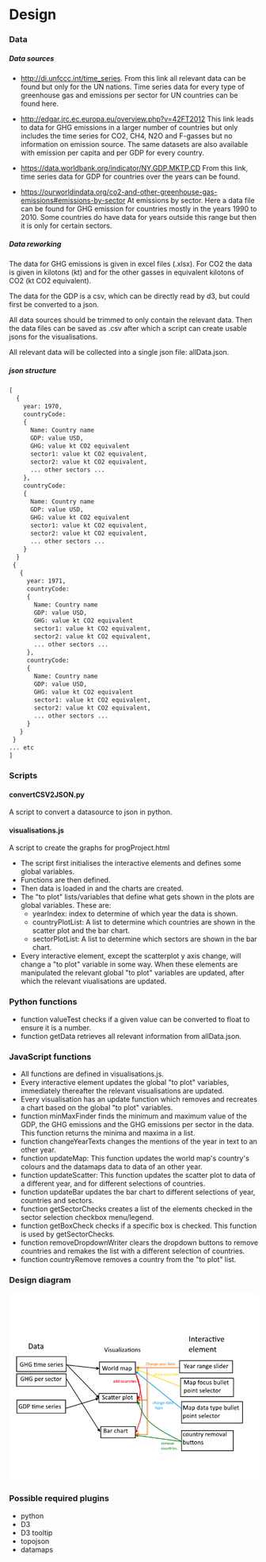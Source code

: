 # Design  

### Data
##### Data sources
- http://di.unfccc.int/time_series.
From this link all relevant data can be found but only for the UN nations.
Time series data for every type of greenhouse gas and emissions per sector
for UN countries can be found here.

- http://edgar.jrc.ec.europa.eu/overview.php?v=42FT2012
This link leads to data for GHG emissions in a larger number of countries but
only includes the time series for CO2, CH4, N2O and F-gasses but no information
on emission source. The same datasets are also available with emission per
capita and per GDP for every country.

- https://data.worldbank.org/indicator/NY.GDP.MKTP.CD
From this link, time series data for GDP for countries over the years can be
found.

- https://ourworldindata.org/co2-and-other-greenhouse-gas-emissions#emissions-by-sector
At emissions by sector. Here a data file can be found for GHG emission for
countries mostly in the years 1990 to 2010. Some countries do have data for
years outside this range but then it is only for certain sectors.

##### Data reworking
The data for GHG emissions is given in excel files (.xlsx).
For CO2 the data is given in kilotons (kt) and for the other gasses
in equivalent kilotons of CO2 (kt CO2 equivalent).

The data for the GDP is a csv, which can be directly read by d3, but could first
be converted to a json.

All data sources should be trimmed to only contain the relevant data. Then the
data files can be saved as .csv after which a script can create usable jsons for
the visualisations.

All relevant data will be collected into a single json file: allData.json.

##### json structure
```
[
  {
    year: 1970,
    countryCode:  
    {
      Name: Country name
      GDP: value USD,
      GHG: value kt CO2 equivalent
      sector1: value kt CO2 equivalent,
      sector2: value kt CO2 equivalent,
      ... other sectors ...
    },
    countryCode:
    {
      Name: Country name
      GDP: value USD,
      GHG: value kt CO2 equivalent
      sector1: value kt CO2 equivalent,
      sector2: value kt CO2 equivalent,
      ... other sectors ...
    }
  }
 {
   {
     year: 1971,
     countryCode:  
     {
       Name: Country name
       GDP: value USD,
       GHG: value kt CO2 equivalent
       sector1: value kt CO2 equivalent,
       sector2: value kt CO2 equivalent,
       ... other sectors ...
     },
     countryCode:
     {
       Name: Country name
       GDP: value USD,
       GHG: value kt CO2 equivalent
       sector1: value kt CO2 equivalent,
       sector2: value kt CO2 equivalent,
       ... other sectors ...
     }
   }
 }
... etc
]
```

### Scripts
#### convertCSV2JSON.py
A script to convert a datasource to json in python.

#### visualisations.js
A script to create the graphs for progProject.html
- The script first initialises the interactive elements and defines some
global variables.
- Functions are then defined.
- Then data is loaded in and the charts are created.
- The "to plot" lists/variables that define what gets shown in the plots are
global variables. These are:
  - yearIndex: index to determine of which year the data is shown.
  - countryPlotList: A list to determine which countries are shown in the
  scatter plot and the bar chart.
  - sectorPlotList: A list to determine which sectors are shown in the bar
  chart.
- Every interactive element, except the scatterplot y axis change, will change a
 "to plot" variable in some way. When these elements are manipulated the
relevant global "to plot" variables are updated, after which the relevant
viualisations are updated.

### Python functions
- function valueTest checks if a given value can be converted to float to ensure
it is a number.
- function getData retrieves all relevant information from allData.json.

### JavaScript functions
- All functions are defined in visualisations.js.
- Every interactive element updates the global "to plot" variables, immediately
thereafter the relevant visualisations are updated.
- Every visualisation has an update function which removes and recreates a chart
based on the global "to plot" variables.
- function minMaxFinder finds the minimum and maximum value of the GDP, the GHG
emissions and the GHG emissions per sector in the data. This function returns
the minima and maxima in a list.
- function changeYearTexts changes the mentions of the year in text to an other
year.
- function updateMap: This function updates the world map's country's colours
and the datamaps data to data of an other year.
- function updateScatter: This function updates the scatter plot to data
of a different year, and for different selections of countries.
- function updateBar updates the bar chart to different selections of year,
countries and sectors.
- function getSectorChecks creates a list of the elements checked in the sector
selection checkbox menu/legend.
- function getBoxCheck checks if a specific box is checked. This function is
used by getSectorChecks.
- function removeDropdownWriter clears the dropdown buttons to remove countries
and remakes the list with a different selection of countries.
- function countryRemove removes a country from the "to plot" list.


### Design diagram
![](doc/designSketch.png)

### Possible required plugins
- python
- D3
- D3 tooltip
- topojson
- datamaps
